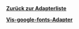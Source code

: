 [**Zurück zur Adapterliste**](/adapterref/adapterliste.md)

[**Vis-google-fonts-Adapter**](/adapterref/docs/iobroker.vis-google-fonts/de/README.md)